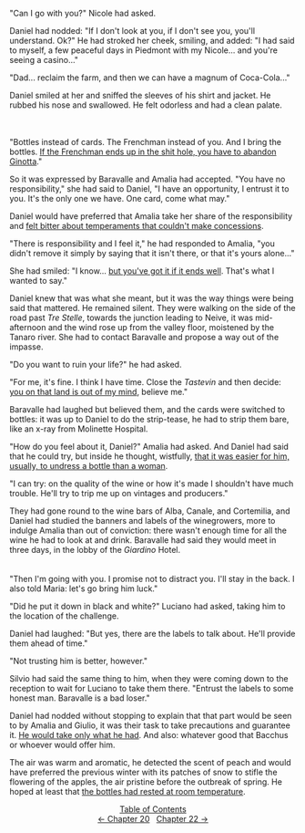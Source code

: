 <!-- Pages 140-142 -->
"Can I go with you?" Nicole had asked.

Daniel had nodded: "If I don't look at you, if I don't see you, you'll understand. Ok?" He had stroked her cheek, smiling, and added: "I had said to myself, a few peaceful days in Piedmont with my Nicole... and you're seeing a casino..."

"Dad... reclaim the farm, and then we can have a magnum of Coca-Cola..."

Daniel smiled at her and sniffed the sleeves of his shirt and jacket. He rubbed his nose and swallowed. He felt odorless and had a clean palate. 
<br/><br/><br/>

"Bottles instead of cards. The Frenchman instead of you. And I bring the bottles. [If the Frenchman ends up in the shit hole, you have to abandon Ginotta](http://ofvioletsandlicorice.tumblr.com/post/129354078274/notes-questions-uncertainties#bucodelculo)."

So it was expressed by Baravalle and Amalia had accepted. "You have no responsibility," she had said to Daniel, "I have an opportunity, I entrust it to you. It's the only one we have. One card, come what may."

Daniel would have preferred that Amalia take her share of the responsibility and [felt bitter about temperaments that couldn't make concessions](http://ofvioletsandlicorice.tumblr.com/post/129354078274/notes-questions-uncertainties#amareggio).

"There is responsibility and I feel it," he had responded to Amalia, "you didn't remove it simply by saying that it isn't there, or that it's yours alone..."

She had smiled: "I know... [but you've got it if it ends well](http://ofvioletsandlicorice.tumblr.com/post/129354078274/notes-questions-uncertainties#macelhai). That's what I wanted to say."
<!-- Page 141 -->

Daniel knew that was what she meant, but it was the way things were being said that mattered. He remained silent. They were walking on the side of the road past *Tre Stelle*, towards the junction leading to Neive, it was mid-afternoon and the wind rose up from the valley floor, moistened by the Tanaro river. She had to contact Baravalle and propose a way out of the impasse.

"Do you want to ruin your life?" he had asked.

"For me, it's fine. I think I have time. Close the *Tastevin* and then decide: [you on that land is out of my mind](http://ofvioletsandlicorice.tumblr.com/post/129354078274/notes-questions-uncertainties#ciesci), believe me."

Baravalle had laughed but believed them, and the cards were switched to bottles: it was up to Daniel to do the strip-tease, he had to strip them bare, like an x-ray from Molinette Hospital.

"How do you feel about it, Daniel?" Amalia had asked. And Daniel had said that he could try, but inside he thought, wistfully, [that it was easier for him, usually, to undress a bottle than a woman](http://ofvioletsandlicorice.tumblr.com/post/129354078274/notes-questions-uncertainties#chenonunadonna).

"I can try: on the quality of the wine or how it's made I shouldn't have much trouble. He'll try to trip me up on vintages and producers."

They had gone round to the wine bars of Alba, Canale, and Cortemilia, and Daniel had studied the banners and labels of the winegrowers, more to indulge Amalia than out of conviction: there wasn't enough time for all the wine he had to look at and drink. Baravalle had said they would meet in three days, in the lobby of the *Giardino* Hotel.
<br/><br/><br/>
"Then I'm going with you. I promise not to distract you. I'll stay in the back. I also told Maria: let's go bring him luck."

"Did he put it down in black and white?" Luciano had asked, taking him to the location of the challenge. 
<!-- Page 142 -->

Daniel had laughed: "But yes, there are the labels to talk about. He'll provide them ahead of time."

"Not trusting him is better, however."

Silvio had said the same thing to him, when they were coming down to the reception to wait for Luciano to take them there. "Entrust the labels to some honest man. Baravalle is a bad loser."

Daniel had nodded without stopping to explain that that part would be seen to by Amalia and Giulio, it was their task to take precautions and guarantee it. [He would take only what he had](http://ofvioletsandlicorice.tumblr.com/post/129354078274/notes-questions-uncertainties#luiciavrebbe). And also: whatever good that Bacchus or whoever would offer him.

The air was warm and aromatic, he detected the scent of peach and would have preferred the previous winter with its patches of snow to stifle the flowering of the apples, the air pristine before the outbreak of spring. He hoped at least that [the bottles had rested at room temperature](http://ofvioletsandlicorice.tumblr.com/post/129354078274/notes-questions-uncertainties#atemperatura).


<div style="text-align: center">
<a href="http://ofvioletsandlicorice.tumblr.com/post/129355307919/of-violets-and-licorice-table-of-contents">Table of Contents</a><br/>
<a href="http://ofvioletsandlicorice.tumblr.com/post/130908262644/of-violets-and-licorice-chapter-20">&larr;&nbsp;Chapter 20</a>&nbsp;&nbsp;
<a href="http://ofvioletsandlicorice.tumblr.com/post/130908308029/of-violets-and-licorice-chapter-22">Chapter 22&nbsp;&rarr;</a>

</div>
